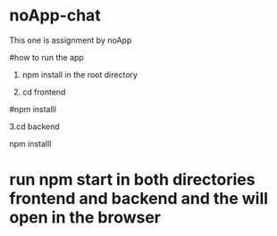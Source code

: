 # noApp-chat
This one is assignment by noApp 


#how to run the app

1. npm install in the root directory


2. cd frontend

#npm installl


3.cd backend 


npm installl


# run npm start in both directories frontend and backend and the will open in the browser
